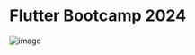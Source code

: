 # Flutter Bootcamp 2024

![image](https://github.com/companyakis/flutter-bootcamp-2024/assets/77589867/dd897e8b-637e-4036-8489-5b7e5214a56c)
